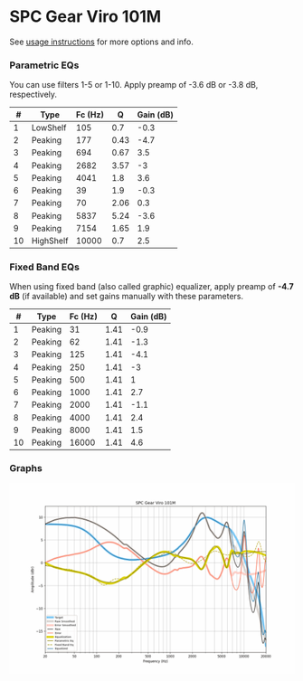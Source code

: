 # SPC Gear Viro 101M
See [usage instructions](https://github.com/jaakkopasanen/AutoEq#usage) for more options and info.

### Parametric EQs
You can use filters 1-5 or 1-10. Apply preamp of -3.6 dB or -3.8 dB, respectively.

|   # | Type      |   Fc (Hz) |    Q |   Gain (dB) |
|-----|-----------|-----------|------|-------------|
|   1 | LowShelf  |       105 | 0.7  |        -0.3 |
|   2 | Peaking   |       177 | 0.43 |        -4.7 |
|   3 | Peaking   |       694 | 0.67 |         3.5 |
|   4 | Peaking   |      2682 | 3.57 |        -3   |
|   5 | Peaking   |      4041 | 1.8  |         3.6 |
|   6 | Peaking   |        39 | 1.9  |        -0.3 |
|   7 | Peaking   |        70 | 2.06 |         0.3 |
|   8 | Peaking   |      5837 | 5.24 |        -3.6 |
|   9 | Peaking   |      7154 | 1.65 |         1.9 |
|  10 | HighShelf |     10000 | 0.7  |         2.5 |

### Fixed Band EQs
When using fixed band (also called graphic) equalizer, apply preamp of **-4.7 dB** (if available) and set gains manually with these parameters.

|   # | Type    |   Fc (Hz) |    Q |   Gain (dB) |
|-----|---------|-----------|------|-------------|
|   1 | Peaking |        31 | 1.41 |        -0.9 |
|   2 | Peaking |        62 | 1.41 |        -1.3 |
|   3 | Peaking |       125 | 1.41 |        -4.1 |
|   4 | Peaking |       250 | 1.41 |        -3   |
|   5 | Peaking |       500 | 1.41 |         1   |
|   6 | Peaking |      1000 | 1.41 |         2.7 |
|   7 | Peaking |      2000 | 1.41 |        -1.1 |
|   8 | Peaking |      4000 | 1.41 |         2.4 |
|   9 | Peaking |      8000 | 1.41 |         1.5 |
|  10 | Peaking |     16000 | 1.41 |         4.6 |

### Graphs
![](./SPC%20Gear%20Viro%20101M.png)
